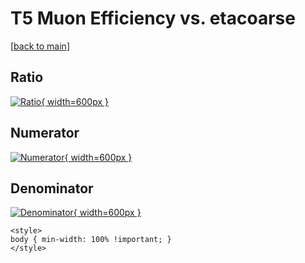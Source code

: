 # T5 Muon Efficiency vs. etacoarse

[[back to main](./)]



## Ratio

[![Ratio](../mtv/var/T5_13_eff_etacoarse.png){ width=600px }](../mtv/var/T5_13_eff_etacoarse.pdf)

## Numerator

[![Numerator](../mtv/num/T5_13_eff_etacoarse_num0.png){ width=600px }](../mtv/num/T5_13_eff_etacoarse_num0.pdf)

## Denominator

[![Denominator](../mtv/den/T5_13_eff_etacoarse_den.png){ width=600px }](../mtv/den/T5_13_eff_etacoarse_den.pdf)


``` {=html}
<style>
body { min-width: 100% !important; }
</style>
```
